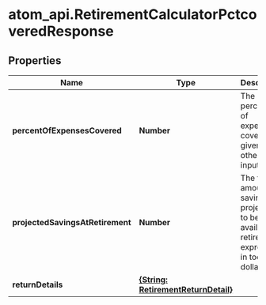 # atom_api.RetirementCalculatorPctcoveredResponse

## Properties
Name | Type | Description | Notes
------------ | ------------- | ------------- | -------------
**percentOfExpensesCovered** | **Number** | The percentage of expenses covered, given the other user inputs. | 
**projectedSavingsAtRetirement** | **Number** | The total amount of savings projected to be available at retirement, expressed in today’s dollars. | 
**returnDetails** | [**{String: RetirementReturnDetail}**](RetirementReturnDetail.md) |  | 


